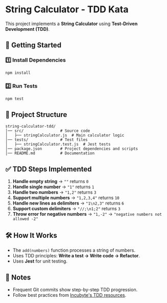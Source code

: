# String Calculator - TDD Kata

This project implements a **String Calculator** using **Test-Driven Development (TDD)**.

## 🚀 Getting Started

### 1️⃣ Install Dependencies
```sh
npm install
```

### 2️⃣ Run Tests
```sh
npm test
```

## 📁 Project Structure
```
string-calculator-tdd/
│── src/                # Source code
│   ├── stringCalculator.js  # Main calculator logic
│── tests/              # Test files
│   ├── stringCalculator.test.js  # Jest tests
│── package.json        # Project dependencies and scripts
│── README.md           # Documentation
```

## ✅ TDD Steps Implemented
1. **Handle empty string** → `""` returns `0`
2. **Handle single number** → `"1"` returns `1`
3. **Handle two numbers** → `"1,2"` returns `3`
4. **Support multiple numbers** → `"1,2,3,4"` returns `10`
5. **Handle new lines as delimiters** → `"1\n2,3"` returns `6`
6. **Support custom delimiters** → `"//;\n1;2"` returns `3`
7. **Throw error for negative numbers** → `"1,-2"` → `"negative numbers not allowed -2"`

## 🛠️ How It Works
- The `add(numbers)` function processes a string of numbers.
- Uses TDD principles: **Write a test → Write code → Refactor**.
- Uses **Jest** for unit testing.

## 📌 Notes
- Frequent Git commits show step-by-step TDD progression.
- Follow best practices from [Incubyte's TDD resources](https://incubyte.co/inspiration).

